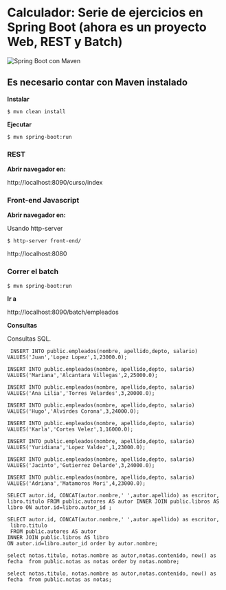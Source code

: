# Calculador: Serie de ejercicios en Spring Boot (ahora es un proyecto Web, REST y Batch)


![Spring Boot con Maven](https://2.bp.blogspot.com/-7HqbqD5PNx8/XKLczkxqeDI/AAAAAAAAAE8/PadnAcp-SbIev5575wG002ELrN18qvrHACLcBGAs/s1600/laptop-1209008_960_720.jpg)




## Es necesario contar con Maven instalado


**Instalar**

```
$ mvn clean install
```


**Ejecutar**

```
$ mvn spring-boot:run
```


### REST


**Abrir navegador en:**

http://localhost:8090/curso/index


### Front-end Javascript

**Abrir navegador en:**

Usando http-server 

```
$ http-server front-end/
```

http://localhost:8080


### Correr el batch

```
$ mvn spring-boot:run
```

**Ir a**

http://localhost:8090/batch/empleados


**Consultas**

Consultas SQL.


```
 INSERT INTO public.empleados(nombre, apellido,depto, salario) VALUES('Juan','Lopez Lopez',1,23000.0);

INSERT INTO public.empleados(nombre, apellido,depto, salario) VALUES('Mariana','Alcantara Villegas',2,25000.0);

INSERT INTO public.empleados(nombre, apellido,depto, salario) VALUES('Ana Lilia','Torres Velardes',3,20000.0);

INSERT INTO public.empleados(nombre, apellido,depto, salario) VALUES('Hugo','Alvirdes Corona',3,24000.0);

INSERT INTO public.empleados(nombre, apellido,depto, salario) VALUES('Karla','Cortes Velez',1,16000.0);

INSERT INTO public.empleados(nombre, apellido,depto, salario) VALUES('Yuridiana','Lopez Valdez',1,23000.0);

INSERT INTO public.empleados(nombre, apellido,depto, salario) VALUES('Jacinto','Gutierrez Delarde',3,24000.0);

INSERT INTO public.empleados(nombre, apellido,depto, salario) VALUES('Adriana','Matamoros Mori',4,23000.0);

SELECT autor.id, CONCAT(autor.nombre,' ',autor.apellido) as escritor, libro.titulo FROM public.autores AS autor INNER JOIN public.libros AS libro ON autor.id=libro.autor_id ;

SELECT autor.id, CONCAT(autor.nombre,' ',autor.apellido) as escritor,
 libro.titulo 
 FROM public.autores AS autor 
INNER JOIN public.libros AS libro 
ON autor.id=libro.autor_id order by autor.nombre;

select notas.titulo, notas.nombre as autor,notas.contenido, now() as fecha  from public.notas as notas order by notas.nombre;

select notas.titulo, notas.nombre as autor,notas.contenido, now() as fecha  from public.notas as notas;

```
